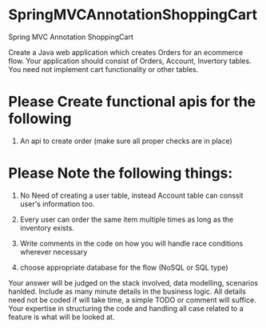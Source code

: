 # SpringMVCAnnotationShoppingCart
Spring MVC Annotation ShoppingCart


Create a Java web application which creates Orders for an ecommerce flow. Your application should consist of Orders, Account,
Invertory tables. You need not implement cart functionality or other tables.

# Please Create functional apis for the following
  1. An api to create order (make sure all proper checks are in place)

# Please Note the following things:
  1. No Need of creating a user table, instead Account  table can conssit user's information too.
  
  2. Every user can order the same item multiple times as long as the inventory exists.
  
  3. Write comments in the code on how you will handle race conditions wherever necessary
  
  4. choose appropriate database for the flow (NoSQL or SQL type)
  

Your answer will be judged on the stack involved, data modelling, scenarios hanlded. Include as many minute details in the 
business logic. All details need not be coded if will take time, a simple TODO or comment will suffice. Your expertise in
structuring the code and handling all case related to a feature is what will be looked at.
